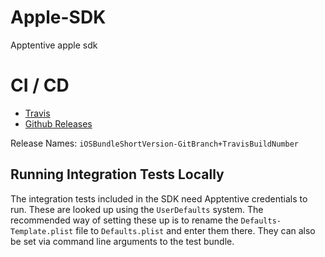 # Apple-SDK

Apptentive apple sdk

# CI / CD

* [Travis](https://travis-ci.com/github/apptentive/apple-sdk)
* [Github Releases](https://github.com/apptentive/apple-sdk/releases)

Release Names: `iOSBundleShortVersion-GitBranch+TravisBuildNumber`

## Running Integration Tests Locally

The integration tests included in the SDK need Apptentive credentials to run. These are looked up using the `UserDefaults` system. The recommended way of setting these up is to rename the `Defaults-Template.plist` file to `Defaults.plist` and enter them there. They can also be set via command line arguments to the test bundle. 
